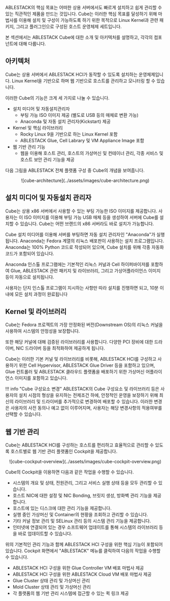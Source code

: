 ABLESTACK의 핵심 목표는 어떠한 상용 서버에서도 빠르게 설치하고 쉽게 관리할 수 있는 직관적인 제품을 만드는 것입니다. Cube는 이러한 핵심 목표를 달성하기 위해 마법사를 이용해 설치 및 구성이 가능하도록 하기 위한 목적으로 Linux Kernel과 관련 패키지, 그리고 플러그인으로 구성된 호스트 운영체제 세트입니다. 

본 섹션에서는 ABLESTACK Cube에 대한 소개 및 아키텍처를 설명하고, 각각의 컴포넌트에 대해 다룹니다. 

## 아키텍처

Cube는 상용 서버에서 ABLESTACK HCI가 동작할 수 있도록 설치하는 운영체제입니다. Linux Kernel을 기반으로 하며 웹 기반으로 호스트를 관리하고 모니터링 할 수 있습니다. 

이러한 Cube의 기능은 크게 세 가지로 나눌 수 있습니다. 

- 설치 미디어 및 자동설치관리자
    - 부팅 가능 ISO 이미지 제공 (별도로 USB 등의 매체로 변환 가능)
    - Anaconda 및 자동 설치 관리자(Kickstart) 제공
- Kernel 및 핵심 라이브러리
    - Rocky Linux 9을 기반으로 하는 Linux Kernel 포함
    - ABLESTACK Glue, Cell Labrary 및 VM Appliance Image 포함
- 웹 기반 관리 기능
    - 웹을 이용해 호스트 관리, 호스트의 가상머신 및 컨테이너 관리, 각종 서비스 및 호스트 보안 관리 기능을 제공

다음 그림을 ABLESTACK 전체 플랫폼 구성 중 Cube의 개념을 보여줍니다. 

<center>
![cube-architecture](../assets/images/cube-architecture.png)
</center>

## 설치 미디어 및 자동설치 관리자

Cube는 상용 x86 서버에서 사용할 수 있는 부팅 가능한 ISO 이미지를 제공합니다. 사용자는 이 ISO 이미지를 이용해 부팅 가능 USB 매체 등을 생성하여 서버에 Cube를 설치할 수 있습니다. Cube는 어떤 브랜드의 x86 서버라도 바로 설치가 가능합니다. 

Cube 설치 미디어를 이용해 서버를 부팅하면 자동 설치 관리자인 "Anaconda"가 실행됩니다. Anaconda는 Fedora 계열의 리눅스 배포판이 사용하는 설치 프로그램입니다. Anaconda는 100% Python 코드로 작성되어 있으며, Cube 설치를 위해 각종 자동화 코드가 포함되어 있습니다. 

Anaconda 인스톨 프로그램에는 기본적인 리눅스 커널과 Cell 하이퍼바이저를 포함하여 Glue, ABLESTACK 관련 패키지 및 라이브러리, 그리고 가상어플라이언스 이미지 등이 자동으로 설치됩니다. 

사용자는 단지 인스톨 프로그램이 지시하는 사항만 따라 설치를 진행하면 되고, 10분 이내에 모든 설치 과정이 완료됩니다 

## Kernel 및 라이브러리

Cube는 Fedora 프로젝트의 가장 안정화된 버전(Downstream OS)의 리눅스 커널을 사용하여 시스템의 안정성을 보장합니다. 

또한 해당 커널에 대해 검증된 라이브러리를 사용합니다. 다양한 PCI 장비에 대한 드라이버, NIC 드라이버 등을 최적화하여 제공하게 됩니다. 

Cube는 이러한 기본 커널 및 라이브러리를 비롯해, ABLESTACK HCI를 구성하고 사용하기 위한 Cell Hypervisor, ABLESTACK Glue Driver 등을 포함하고 있으며, Glue 컨트롤러 및 ABLESTACK 클라우드 플랫폼을 배포하기 위한 가상머신 어플라이언스 이미지를 포함하고 있습니다. 

!!! info "Cube 구성요소 변경"
    ABLESTACK의 Cube 구성요소 및 라이브러리 등은 사용자의 설치 시점의 형상을 유지하는 전제조건 하에, 안정적인 운영을 보장하기 위해 최신의 라이브러리 및 드라이버를 추가적으로 변경하여 배포할 수 있습니다. 이러한 변경은 사용자의 사전 동의나 예고 없이 이루어지며, 사용자는 해당 변경사항의 적용여부를 선택할 수 있습니다. 

## 웹 기반 관리 

Cube는 ABLESTACK HCI를 구성하는 호스트를 편리하고 효율적으로 관리할 수 있도록 호스트별로 웹 기반 관리 플랫폼인 Cockpit을 제공합니다. 

<center>
![cube-cockput-overview](../assets/images/cube-cockpit-overview.png)
</center>

Cube의 Cockpit을 이용하면 다음과 같은 작업을 수행할 수 있습니다. 

- 시스템의 개요 및 상태, 전원관리, 그리고 서비스 실행 상태 등을 모두 관리할 수 있습니다.
- 호스트 NIC에 대한 설정 및 NIC Bonding, 브릿지 생성, 방화벽 관리 기능을 제공합니다. 
- 호스트에 있는 디스크에 대한 관리 기능을 제공합니다. 
- 실행 중인 가상머신 및 Container의 현황을 조회하고 관리할 수 있습니다. 
- 기타 커널 정보 관리 및 SELinux 관리 등의 시스템 관리 기능을 제공합니다. 
- 인터넷에 연결되어 있는 경우 소프트웨어 업데이트를 통해 시스템의 라이브러리 등을 바로 업데이트할 수 있습니다.  

위의 기본적인 관리 기능과 함께 ABLESTACK HCI 구성을 위한 핵심 기능이 포함되어 있습니다. Cockpit 화면에서 "ABLESTACK" 메뉴를 클릭하여 다음의 작업을 수행할 수 있습니다. 

- ABLESTACK HCI 구성을 위한 Glue Controller VM 배포 마법사 제공
- ABLESTACK HCI 구성을 위한 ABLESTACK Cloud VM 배포 마법사 제공
- Glue Cluster 상태 관리 및 가상머신 관리
- Mold Cluster 상태 관리 및 가상머신 관리
- 각 플랫폼의 웹 기반 관리 시스템에 접근할 수 있는 퀵 링크 제공